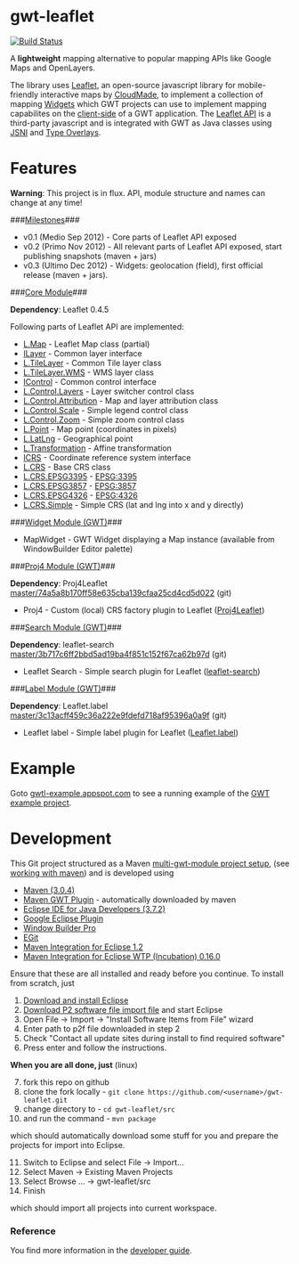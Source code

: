 gwt-leaflet 
===========

[![Build Status](https://secure.travis-ci.org/kengu/gwt-leaflet.png)](http://travis-ci.org/kengu/gwt-leaflet)

A __lightweight__ mapping alternative to popular mapping APIs like Google Maps and OpenLayers.

The library uses [Leaflet](http://leaflet.cloudmade.com/), an open-source javascript library for 
mobile-friendly interactive maps by [CloudMade](http://cloudmade.com/), to implement a collection of mapping 
[Widgets](http://google-web-toolkit.googlecode.com/svn/javadoc/latest/com/google/gwt/user/client/ui/Widget.html)
which GWT projects can use to implement mapping capabilites on the [client-side](https://developers.google.com/web-toolkit/doc/latest/FAQ_Client) 
of a GWT application. The [Leaflet API](http://leaflet.cloudmade.com/reference.html) is a third-party javascript
and is integrated with GWT as Java classes using [JSNI](https://developers.google.com/web-toolkit/doc/latest/DevGuideCodingBasicsJSNI)
and [Type Overlays](https://developers.google.com/web-toolkit/doc/latest/DevGuideCodingBasicsOverlay). 

Features
========

**Warning**: This project is in flux. API, module structure and names can change at any time!

###<a href="https://github.com/kengu/gwt-leaflet/issues/milestones">Milestones</a>###

+ v0.1 (Medio Sep 2012) - Core parts of Leaflet API exposed
+ v0.2 (Primo Nov 2012) - All relevant parts of Leaflet API exposed, start publishing snapshots (maven + jars)
+ v0.3 (Ultimo Dec 2012) - Widgets: geolocation (field), first official release (maven + jars).

###<a href="gwt-leaflet/tree/master/src/gwtl-core">Core Module</a>###

**Dependency**: Leaflet 0.4.5

Following parts of Leaflet API are implemented:

+ [L.Map](http://leaflet.cloudmade.com/reference.html#map-class) - Leaflet Map class (partial)
+ [ILayer](http://leaflet.cloudmade.com/reference.html#ilayer) - Common layer interface
+ [L.TileLayer](http://leaflet.cloudmade.com/reference.html#tilelayer) - Common Tile layer class
+ [L.TileLayer.WMS](http://leaflet.cloudmade.com/reference.html#tilelayer-wms) - WMS layer class 
+ [IControl](http://leaflet.cloudmade.com/reference.html#icontrol) - Common control interface
+ [L.Control.Layers](http://leaflet.cloudmade.com/reference.html#control-layers) - Layer switcher control class
+ [L.Control.Attribution](http://leaflet.cloudmade.com/reference.html#control-attribution) - Map and layer attribution class
+ [L.Control.Scale](http://leaflet.cloudmade.com/reference.html#control-scale) - Simple legend control class
+ [L.Control.Zoom](http://leaflet.cloudmade.com/reference.html#control-zoom) - Simple zoom control class
+ [L.Point](http://leaflet.cloudmade.com/reference.html#point) - Map point (coordinates in pixels)
+ [L.LatLng](http://leaflet.cloudmade.com/reference.html#latlng) - Geographical point
+ [L.Transformation](http://leaflet.cloudmade.com/reference.html#transformation) - Affine transformation
+ [ICRS](http://leaflet.cloudmade.com/reference.html#icrs) - Coordinate reference system interface
+ [L.CRS](http://leaflet.cloudmade.com/reference.html#icrs) - Base CRS class
+ [L.CRS.EPSG3395](http://leaflet.cloudmade.com/reference.html#icrs) - [EPSG:3395](http://spatialreference.org/ref/epsg/3395/)
+ [L.CRS.EPSG3857](http://leaflet.cloudmade.com/reference.html#icrs) - [EPSG:3857](http://spatialreference.org/ref/epsg/3857/)
+ [L.CRS.EPSG4326](http://leaflet.cloudmade.com/reference.html#icrs) - [EPSG:4326](http://spatialreference.org/ref/epsg/4326/)
+ [L.CRS.Simple](http://leaflet.cloudmade.com/reference.html#icrs) - Simple CRS (lat and lng into x and y directly)

###<a href="gwt-leaflet/tree/master/src/gwtl-widget">Widget Module (GWT)</a>###

+ MapWidget - GWT Widget displaying a Map instance (available from WindowBuilder Editor palette)
            
###<a href="gwt-leaflet/tree/master/src/gwtl-proj4">Proj4 Module (GWT)</a>###

**Dependency**: Proj4Leaflet [master/74a5a8b170ff58e635cba139cfaa25cd4cd5d022](https://github.com/kengu/Proj4Leaflet/commit/74a5a8b170ff58e635cba139cfaa25cd4cd5d022) (git)
                                    
+ Proj4 - Custom (local) CRS factory plugin to Leaflet ([Proj4Leaflet](https://github.com/kartena/Proj4Leaflet))

###<a href="gwt-leaflet/tree/master/src/gwtl-search">Search Module (GWT)</a>###

**Dependency**: leaflet-search [master/3b717c6ff2bbd5ad19ba4f851c152f67ca62b97d](https://github.com/stefanocudini/leaflet-search/commit/3b717c6ff2bbd5ad19ba4f851c152f67ca62b97d) (git)
                                    
+ Leaflet Search - Simple search plugin for Leaflet ([leaflet-search](https://github.com/stefanocudini/leaflet-search))

###<a href="gwt-leaflet/tree/master/src/gwtl-label">Label Module (GWT)</a>###

**Dependency**: Leaflet.label [master/3c13acff459c36a222e9fdefd718af95396a0a9f](https://github.com/igieon/Leaflet.label/commit/3c13acff459c36a222e9fdefd718af95396a0a9f) (git)
                                    
+ Leaflet label - Simple label plugin for Leaflet ([Leaflet.label](https://github.com/igieon/Leaflet.label))


Example
=======

Goto [gwtl-example.appspot.com](http://gwtl-example.appspot.com/example.html) to see a running example of the 
[GWT example project](https://github.com/kengu/gwt-leaflet/tree/master/src/gwtl-example).

Development
===========

This Git project structured as a Maven 
[multi-gwt-module project setup](http://mojo.codehaus.org/gwt-maven-plugin/user-guide/multiproject.html), 
(see [working with maven](http://code.google.com/p/google-web-toolkit/wiki/WorkingWithMaven))
and is developed using 

+ [Maven (3.0.4)](http://maven.apache.org/download.html)
+ [Maven GWT Plugin](http://mojo.codehaus.org/gwt-maven-plugin) - automatically downloaded by maven
+ [Eclipse IDE for Java Developers (3.7.2)](http://www.eclipse.org/downloads/packages/eclipse-ide-java-developers/indigosr2) 
+ [Google Eclipse Plugin](https://developers.google.com/eclipse/docs/getting_started) 
+ [Window Builder Pro](https://developers.google.com/java-dev-tools/download-wbpro)
+ [EGit](http://www.eclipse.org/egit/)
+ [Maven Integration for Eclipse 1.2](http://marketplace.eclipse.org/content/maven-integration-eclipse)
+ [Maven Integration for Eclipse WTP (Incubation) 0.16.0](http://marketplace.eclipse.org/node/441371)

Ensure that these are all installed and ready before you continue. To install from scratch, just

1. [Download and install Eclipse](http://www.eclipse.org/downloads/packages/eclipse-ide-java-developers/indigosr2)
2. <a href="ide/required-plugins-eclipse-3.7.2.p2f">Download P2 software file import file</a> and start Eclipse
3. Open File -> Import -> "Install Software Items from File" wizard
4. Enter path to p2f file downloaded in step 2
5. Check "Contact all update sites during install to find required software"
6. Press enter and follow the instructions.

**When you are all done, just** (linux)

7. fork this repo on github
8. clone the fork locally - ```git clone https://github.com/<username>/gwt-leaflet.git```
9. change directory to -  ```cd gwt-leaflet/src``` 
10. and run the command - ```mvn package```

which should automatically download some stuff for you and prepare the projects for import into Eclipse.

11. Switch to Eclipse and select File -> Import...
12. Select Maven -> Existing Maven Projects
13. Select Browse ... -> gwt-leaflet/src
14. Finish

which should import all projects into current workspace.

### Reference

You find more information in the [developer guide](https://github.com/kengu/gwt-leaflet/wiki/The-Developer-Guide).
